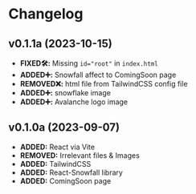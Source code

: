 # Changelog

## v0.1.1a (2023-10-15)
- **FIXED🛠️:** Missing `id="root"` in `index.html`
- **ADDED➕:** Snowfall affect to ComingSoon page
- **REMOVED❌:** html file from TailwindCSS config file
- **ADDED➕:** snowflake image
- **ADDED➕:** Avalanche logo image

## v0.1.0a (2023-09-07)
- **ADDED:** React via Vite
- **REMOVED:** Irrelevant files & Images
- **ADDED:** TailwindCSS 
- **ADDED:** React-Snowfall library
- **ADDED:** ComingSoon page
